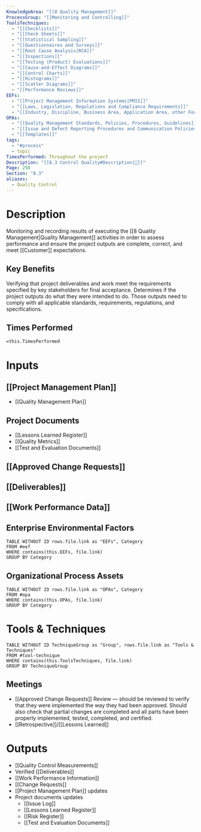 ```yaml
---
KnowledgeArea: "[[8 Quality Management]]"
ProcessGroup: "[[Monitoring and Controlling]]"
ToolsTechniques:
  - "[[Checklists]]"
  - "[[Check Sheets]]"
  - "[[Statistical Sampling]]"
  - "[[Questionnaires and Surveys]]"
  - "[[Root Cause Analysis|RCA]]"
  - "[[Inspections]]"
  - "[[Testing (Product) Evaluations]]"
  - "[[Cause-and-Effect Diagrams]]"
  - "[[Control Charts]]"
  - "[[Histograms]]"
  - "[[Scatter Diagrams]]"
  - "[[Performance Reviews]]"
EEFs:
  - "[[Project Management Information Systems|PMIS]]"
  - "[[Laws, Legislation, Regulations and Compliance Requirements]]"
  - "[[Industry, Discipline, Business Area, Application Area, other Focus Area of the Project]]"
OPAs:
  - "[[Quality Management Standards, Policies, Procedures, Guidelines]]"
  - "[[Issue and Defect Reporting Procedures and Communication Policies]]"
  - "[[Templates]]"
tags:
  - "#process"
  - topic
TimesPerformed: Throughout the project
Description: "[[8.3 Control Quality#Description|📝]]"
Page: 298
Section: "8.3"
aliases:
  - Quality Control
---
```

# Description
Monitoring and recording results of executing the [[8 Quality Management|Quality Management]] activities in order to assess performance and ensure the project outputs are complete, correct, and meet [[Customer]] expectations.
## Key Benefits
Verifying that project deliverables and work meet the requirements specified by key stakeholders for final acceptance. Determines if the project outputs do what they were intended to do. Those outputs need to comply with all applicable standards, requirements, regulations, and specifications.
## Times Performed
`=this.TimesPerformed`
# Inputs
## [[Project Management Plan]]
- [[Quality Management Plan]]
## Project Documents
- [[Lessons Learned Register]]
- [[Quality Metrics]]
- [[Test and Evaluation Documents]]
## [[Approved Change Requests]]
## [[Deliverables]]
## [[Work Performance Data]]
## Enterprise Environmental Factors
```dataview
TABLE WITHOUT ID rows.file.link as "EEFs", Category
FROM #eef
WHERE contains(this.EEFs, file.link)
GROUP BY Category
```
## Organizational Process Assets
```dataview
TABLE WITHOUT ID rows.file.link as "OPAs", Category
FROM #opa
WHERE contains(this.OPAs, file.link)
GROUP BY Category
```
# Tools & Techniques
```dataview
TABLE WITHOUT ID TechniqueGroup as "Group", rows.file.link as "Tools & Techniques"
FROM #tool-technique
WHERE contains(this.ToolsTechniques, file.link)
GROUP BY TechniqueGroup
```
## Meetings
- [[Approved Change Requests]] Review — should be reviewed to verify that they were implemented the way they had been approved. Should also check that partial changes are completed and all parts have been properly implemented, tested, completed, and certified.
- [[Retrospective]]/[[Lessons Learned]]
# Outputs
- [[Quality Control Measurements]]
- Verified [[Deliverables]]
- [[Work Performance Information]]
- [[Change Requests]]
- [[Project Management Plan]] updates
- Project documents updates
	- [[Issue Log]]
	- [[Lessons Learned Register]]
	- [[Risk Register]]
	- [[Test and Evaluation Documents]]